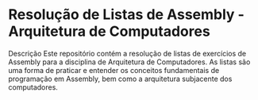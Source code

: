 # Resolução de Listas de Assembly - Arquitetura de Computadores

Descrição
Este repositório contém a resolução de listas de exercícios de Assembly para a disciplina de Arquitetura de Computadores. As listas são uma forma de praticar e entender os conceitos fundamentais de programação em Assembly, bem como a arquitetura subjacente dos computadores.
